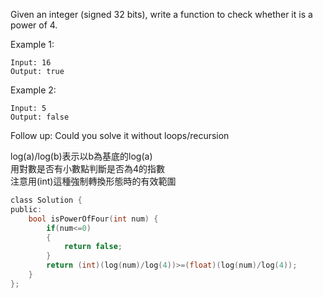 Given an integer (signed 32 bits), write a function to check whether it is a power of 4.

Example 1:
```
Input: 16
Output: true
```
Example 2:
```
Input: 5
Output: false
```
Follow up: Could you solve it without loops/recursion

log(a)/log(b)表示以b為基底的log(a)  
用對數是否有小數點判斷是否為4的指數  
注意用(int)這種強制轉換形態時的有效範圍


```c
class Solution {
public:
    bool isPowerOfFour(int num) {
        if(num<=0)
        {
            return false;
        }
        return (int)(log(num)/log(4))>=(float)(log(num)/log(4));
    }
};
```
